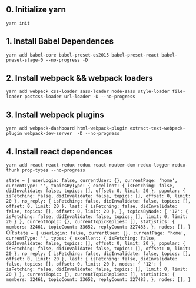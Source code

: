 ## 0. Initialize yarn
  `yarn init`
## 1. Install Babel Dependences
  `yarn add babel-core babel-preset-es2015 babel-preset-react babel-preset-stage-0 --no-progress -D`
## 2. Install webpack && webpack loaders
  `yarn add webpack css-loader sass-loader node-sass style-loader file-loader postcss-loader url-loader -D --no-progress`
## 3. Install webpack plugins
  `yarn add webpack-dashboard html-webpack-plugin extract-text-webpack-plugin webpack-dev-server  -D --no-progress`
## 4. Install react dependences
  `yarn add react react-redux redux react-router-dom redux-logger redux-thunk prop-types --no-progress`

``
state = {
  userLogin: false,
  currentUser: {},
  currentPage: 'home',
  currentType: '',
  topicsByType: {
    excellent: {
      isFetching: false,
      didInvalidate: false,
      topics: [],
      offset: 0,
      limit: 20
    },
    popular: {
      isFetching: false,
      didInvalidate: false,
      topics: [],
      offset: 0,
      limit: 20
    },
    no_reply: {
      isFetching: false,
      didInvalidate: false,
      topics: [],
      offset: 0,
      limit: 20
    },
    last: {
      isFetching: false,
      didInvalidate: false,
      topics: [],
      offset: 0,
      limit: 20
    },
  },
  topicsByNode: {
    '12': {
      isFetching: false,
      didInvalidate: false,
      topics: [],
      limit: 0,
      limit: 20
    }
  },
  currentTopic: {},
  currentTopicReplies: [],
  statistics: {
    members: 32461,
    topicCount: 33652,
    replyCount: 327483,
  },
  nodes: [],
}
``
OR
``
state = {
  userLogin: false,
  currentUser: {},
  currentPage: 'home',
  currentType: '',
  types: {
    excellent: {
      isFetching: false,
      didInvalidate: false,
      topics: [],
      offset: 0,
      limit: 20
    },
    popular: {
      isFetching: false,
      didInvalidate: false,
      topics: [],
      offset: 0,
      limit: 20
    },
    no_reply: {
      isFetching: false,
      didInvalidate: false,
      topics: [],
      offset: 0,
      limit: 20
    },
    last: {
      isFetching: false,
      didInvalidate: false,
      topics: [],
      offset: 0,
      limit: 20
    },
  nodes: {
    '12': {
      isFetching: false,
      didInvalidate: false,
      topics: [],
      limit: 0,
      limit: 20
    }
  },
  currentTopic: {},
  currentTopicReplies: [],
  statistics: {
    members: 32461,
    topicCount: 33652,
    replyCount: 327483,
  },
  nodes: [],
}
``
